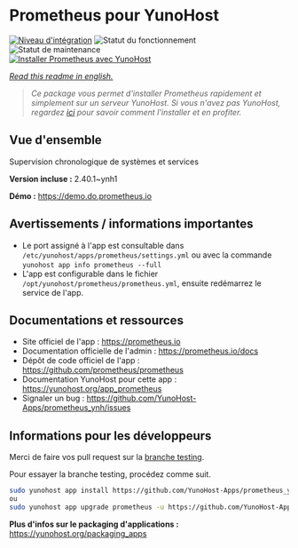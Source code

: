<!--
N.B.: This README was automatically generated by https://github.com/YunoHost/apps/tree/master/tools/README-generator
It shall NOT be edited by hand.
-->

# Prometheus pour YunoHost

[![Niveau d'intégration](https://dash.yunohost.org/integration/prometheus.svg)](https://dash.yunohost.org/appci/app/prometheus) ![Statut du fonctionnement](https://ci-apps.yunohost.org/ci/badges/prometheus.status.svg) ![Statut de maintenance](https://ci-apps.yunohost.org/ci/badges/prometheus.maintain.svg)  
[![Installer Prometheus avec YunoHost](https://install-app.yunohost.org/install-with-yunohost.svg)](https://install-app.yunohost.org/?app=prometheus)

*[Read this readme in english.](./README.md)*

> *Ce package vous permet d'installer Prometheus rapidement et simplement sur un serveur YunoHost.
Si vous n'avez pas YunoHost, regardez [ici](https://yunohost.org/#/install) pour savoir comment l'installer et en profiter.*

## Vue d'ensemble

Supervision chronologique de systèmes et services

**Version incluse :** 2.40.1~ynh1

**Démo :** https://demo.do.prometheus.io
## Avertissements / informations importantes

* Le port assigné à l'app est consultable dans `/etc/yunohost/apps/prometheus/settings.yml`
 ou avec la commande `yunohost app info prometheus --full`
* L'app est configurable dans le fichier `/opt/yunohost/prometheus/prometheus.yml`,
 ensuite redémarrez le service de l'app.

## Documentations et ressources

* Site officiel de l'app : <https://prometheus.io>
* Documentation officielle de l'admin : <https://prometheus.io/docs>
* Dépôt de code officiel de l'app : <https://github.com/prometheus/prometheus>
* Documentation YunoHost pour cette app : <https://yunohost.org/app_prometheus>
* Signaler un bug : <https://github.com/YunoHost-Apps/prometheus_ynh/issues>

## Informations pour les développeurs

Merci de faire vos pull request sur la [branche testing](https://github.com/YunoHost-Apps/prometheus_ynh/tree/testing).

Pour essayer la branche testing, procédez comme suit.

``` bash
sudo yunohost app install https://github.com/YunoHost-Apps/prometheus_ynh/tree/testing --debug
ou
sudo yunohost app upgrade prometheus -u https://github.com/YunoHost-Apps/prometheus_ynh/tree/testing --debug
```

**Plus d'infos sur le packaging d'applications :** <https://yunohost.org/packaging_apps>
